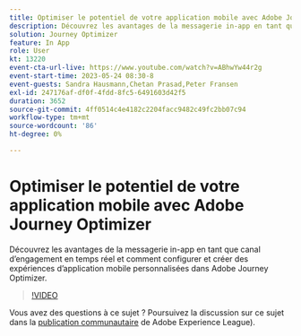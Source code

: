 ```yaml
---
title: Optimiser le potentiel de votre application mobile avec Adobe Journey Optimizer
description: Découvrez les avantages de la messagerie in-app en tant que canal d’engagement en temps réel et comment configurer et créer des expériences d’application mobile personnalisées dans Adobe Journey Optimizer.
solution: Journey Optimizer
feature: In App
role: User
kt: 13220
event-cta-url-live: https://www.youtube.com/watch?v=ABhwYw44r2g
event-start-time: 2023-05-24 08:30-8
event-guests: Sandra Hausmann,Chetan Prasad,Peter Fransen
exl-id: 247176af-df0f-4fdd-8fc5-6491603d42f5
duration: 3652
source-git-commit: 4ff0514c4e4182c2204facc9482c49fc2bb07c94
workflow-type: tm+mt
source-wordcount: '86'
ht-degree: 0%

---
```


# Optimiser le potentiel de votre application mobile avec Adobe Journey Optimizer

Découvrez les avantages de la messagerie in-app en tant que canal d’engagement en temps réel et comment configurer et créer des expériences d’application mobile personnalisées dans Adobe Journey Optimizer.

>[!VIDEO](https://video.tv.adobe.com/v/3419194/?quality=12&learn=on)

Vous avez des questions à ce sujet ? Poursuivez la discussion sur ce sujet dans la [publication communautaire](https://experienceleaguecommunities.adobe.com/t5/journey-optimizer-discussions/experience-league-live-post-session-discussion-maximize-your/td-p/599638) de Adobe Experience League).
